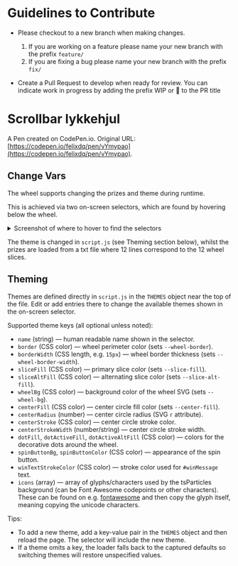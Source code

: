 # Guidelines to Contribute

- Please checkout to a new branch when making changes.
    1. If you are working on a feature please name your new branch with the prefix `feature/`
    2. If you are fixing a bug please name your new branch with the prefix `fix/`

- Create a Pull Request to develop when ready for review. You can indicate work in progress by adding the prefix WIP or 🚧 to the PR title

# Scrollbar lykkehjul

A Pen created on CodePen.io. Original URL: [https://codepen.io/felixdq/pen/vYmypao](https://codepen.io/felixdq/pen/vYmypao).

## Change Vars

The wheel supports changing the prizes and theme during runtime.

This is achieved via two on-screen selectors, which are found by hovering below the wheel.
<details><summary>Screenshot of where to hover to find the selectors</summary>
<img src="./selector-screenshot.png" alt="Screenshot of the prize and theme selectors below the wheel">
</details>

The theme is changed in `script.js` (see Theming section below), whilst the prizes are loaded from a txt file where 12 lines correspond to the 12 wheel slices.

## Theming

Themes are defined directly in `script.js` in the `THEMES` object near the top of the file. Edit or add entries there to change the available themes shown in the on-screen selector.

Supported theme keys (all optional unless noted):

- `name` (string) — human readable name shown in the selector.
- `border` (CSS color) — wheel perimeter color (sets `--wheel-border`).
- `borderWidth` (CSS length, e.g. `15px`) — wheel border thickness (sets `--wheel-border-width`).
- `sliceFill` (CSS color) — primary slice color (sets `--slice-fill`).
- `sliceAltFill` (CSS color) — alternating slice color (sets `--slice-alt-fill`).
- `wheelBg` (CSS color) — background color of the wheel SVG (sets `--wheel-bg`).
- `centerFill` (CSS color) — center circle fill color (sets `--center-fill`).
- `centerRadius` (number) — center circle radius (SVG `r` attribute).
- `centerStroke` (CSS color) — center circle stroke color.
- `centerStrokeWidth` (number/string) — center circle stroke width.
- `dotFill`, `dotActiveFill`, `dotActiveAltFill` (CSS color) — colors for the decorative dots around the wheel.
- `spinButtonBg`, `spinButtonColor` (CSS color) — appearance of the spin button.
- `winTextStrokeColor` (CSS color) — stroke color used for `#winMessage` text.
- `icons` (array) — array of glyphs/characters used by the tsParticles background (can be Font Awesome codepoints or other characters).
  These can be found on e.g. [fontawesome](https://fontawesome.com/) and then copy the glyph itself, meaning copying the unicode characters.

Tips:
- To add a new theme, add a key-value pair in the `THEMES` object and then reload the page. The selector will include the new theme.
- If a theme omits a key, the loader falls back to the captured defaults so switching themes will restore unspecified values.
